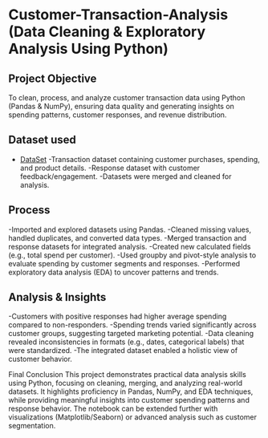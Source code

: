# Customer-Transaction-Analysis (Data Cleaning & Exploratory Analysis Using Python)

## Project Objective
To clean, process, and analyze customer transaction data using Python (Pandas & NumPy), ensuring data quality and generating insights on spending patterns, customer responses, and revenue distribution.

## Dataset used
- <a href="https://www.kaggle.com/datasets/regivm/retailtransactiondata">DataSet</a>
-Transaction dataset containing customer purchases, spending, and product details.
-Response dataset with customer feedback/engagement.
-Datasets were merged and cleaned for analysis.

## Process
-Imported and explored datasets using Pandas.
-Cleaned missing values, handled duplicates, and converted data types.
-Merged transaction and response datasets for integrated analysis.
-Created new calculated fields (e.g., total spend per customer).
-Used groupby and pivot-style analysis to evaluate spending by customer segments and responses.
-Performed exploratory data analysis (EDA) to uncover patterns and trends.

## Analysis & Insights
-Customers with positive responses had higher average spending compared to non-responders.
-Spending trends varied significantly across customer groups, suggesting targeted marketing potential.
-Data cleaning revealed inconsistencies in formats (e.g., dates, categorical labels) that were standardized.
-The integrated dataset enabled a holistic view of customer behavior.

Final Conclusion
This project demonstrates practical data analysis skills using Python, focusing on cleaning, merging, and analyzing real-world datasets.
It highlights proficiency in Pandas, NumPy, and EDA techniques, while providing meaningful insights into customer spending patterns and response behavior.
The notebook can be extended further with visualizations (Matplotlib/Seaborn) or advanced analysis such as customer segmentation.
